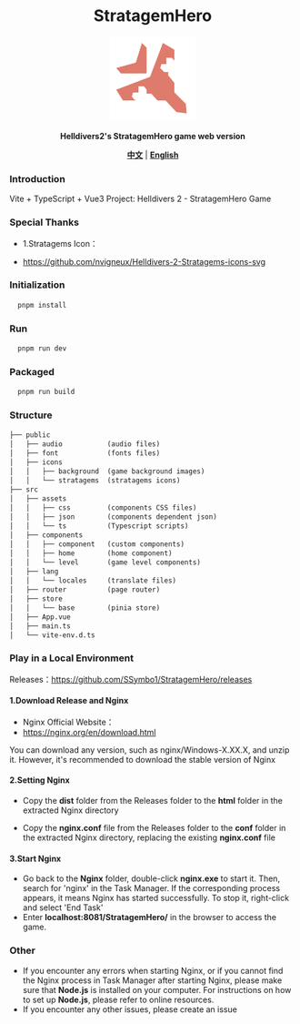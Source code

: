 <div align="center">
	<h1>StratagemHero
</h1>
	<img src="./public/icons/stratagems/eagle_airstrike.svg" width="150" align="center" />
	<br/> <br/>
	<strong>Helldivers2's StratagemHero game web version</strong>
</div>

<div align="center">

[**中文**](./README.md) | [**English**](./README_en.md)

</div>

### Introduction

Vite + TypeScript + Vue3 Project: Helldivers 2 - StratagemHero Game

### Special Thanks

- 1.Stratagems Icon：

- https://github.com/nvigneux/Helldivers-2-Stratagems-icons-svg

### Initialization

```bash
  pnpm install
```

### Run

```bash
  pnpm run dev  
```

### Packaged

```bash
  pnpm run build
```    

### Structure

```
├── public
│   ├── audio           (audio files)
│   ├── font            (fonts files)
│   ├── icons           
│   │   ├── background  (game background images)
│   │   └── stratagems  (stratagems icons)
├── src
│   ├── assets
│   │   ├── css         (components CSS files)
│   │   ├── json        (components dependent json)
│   │   └── ts          (Typescript scripts)
│   ├── components
│   │   ├── component   (custom components)
│   │   ├── home        (home component)
│   │   └── level       (game level components)
│   ├── lang
│   │   └── locales     (translate files)
│   ├── router          (page router)
│   ├── store
│   │   └── base        (pinia store)
│   ├── App.vue
│   ├── main.ts
│   └── vite-env.d.ts
```

### Play in a Local Environment

Releases：https://github.com/SSymbo1/StratagemHero/releases

#### 1.Download Release and Nginx

- Nginx Official Website：
- https://nginx.org/en/download.html

You can download any version, such as nginx/Windows-X.XX.X, and unzip it. However, it's recommended to download the stable version of Nginx

#### 2.Setting Nginx

- Copy the **dist** folder from the Releases folder to the **html** folder in the extracted Nginx directory

- Copy the **nginx.conf** file from the Releases folder to the **conf** folder in the extracted Nginx directory, replacing the existing **nginx.conf** file

#### 3.Start Nginx

- Go back to the **Nginx** folder, double-click **nginx.exe** to start it. Then, search for 'nginx' in the Task Manager. If the corresponding process appears, it means Nginx has started successfully. To stop it, right-click and select 'End Task'
- Enter **localhost:8081/StratagemHero/** in the browser to access the game.

### Other

- If you encounter any errors when starting Nginx, or if you cannot find the Nginx process in Task Manager after starting Nginx, please make sure that **Node.js** is installed on your computer. For instructions on how to set up **Node.js**, please refer to online resources.
- If you encounter any other issues, please create an issue
